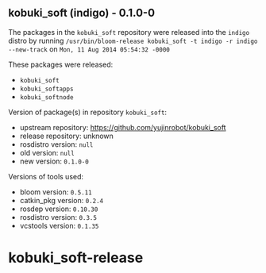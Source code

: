 ## kobuki_soft (indigo) - 0.1.0-0

The packages in the `kobuki_soft` repository were released into the `indigo` distro by running `/usr/bin/bloom-release kobuki_soft -t indigo -r indigo --new-track` on `Mon, 11 Aug 2014 05:54:32 -0000`

These packages were released:
- `kobuki_soft`
- `kobuki_softapps`
- `kobuki_softnode`

Version of package(s) in repository `kobuki_soft`:
- upstream repository: https://github.com/yujinrobot/kobuki_soft
- release repository: unknown
- rosdistro version: `null`
- old version: `null`
- new version: `0.1.0-0`

Versions of tools used:
- bloom version: `0.5.11`
- catkin_pkg version: `0.2.4`
- rosdep version: `0.10.30`
- rosdistro version: `0.3.5`
- vcstools version: `0.1.35`


kobuki_soft-release
===================

